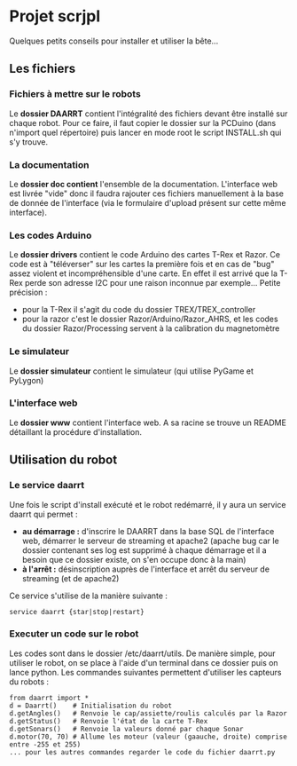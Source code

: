 Projet scrjpl
=============
Quelques petits conseils pour installer et utiliser la bête...

## Les fichiers

### Fichiers à mettre sur le robots

Le **dossier DAARRT** contient l'intégralité des fichiers devant être installé sur chaque robot.
Pour ce faire, il faut copier le dossier sur la PCDuino (dans n'import quel répertoire) puis lancer en mode root le script INSTALL.sh qui s'y trouve.

### La documentation

Le **dossier doc contient** l'ensemble de la documentation. L'interface web est livrée "vide" donc il faudra rajouter ces fichiers manuellement à la base de donnée de l'interface (via le formulaire d'upload présent sur cette même interface).

### Les codes Arduino

Le **dossier drivers** contient le code Arduino des cartes T-Rex et Razor. Ce code est à "téléverser" sur les cartes la première fois et en cas de "bug" assez violent et incompréhensible d'une carte. En effet il est arrivé que la T-Rex perde son adresse I2C pour une raison inconnue par exemple...
Petite précision :
* pour la T-Rex il s'agit du code du dossier TREX/TREX_controller
* pour la razor c'est le dossier Razor/Arduino/Razor_AHRS, et les codes du dossier Razor/Processing servent à la calibration du magnetomètre

### Le simulateur

Le **dossier simulateur** contient le simulateur (qui utilise PyGame et PyLygon)

### L'interface web
Le **dossier www** contient l'interface web. A sa racine se trouve un README détaillant la procédure d'installation.


## Utilisation du robot

### Le service daarrt
Une fois le script d'install exécuté et le robot redémarré, il y aura un service daarrt qui permet :
* **au démarrage :** d'inscrire le DAARRT dans la base SQL de l'interface web, démarrer le serveur de streaming et apache2 (apache bug car le dossier contenant ses log est supprimé à chaque démarrage et il a besoin que ce dossier existe, on s'en occupe donc à la main)
* **à l'arrêt :** désinscription auprès de l'interface et arrêt du serveur de streaming (et de apache2)

Ce service s'utilise de la manière suivante :

    service daarrt {star|stop|restart}

### Executer un code sur le robot
Les codes sont dans le dossier /etc/daarrt/utils. De manière simple, pour utiliser le robot, on se place à l'aide d'un terminal dans ce dossier puis on lance python. Les commandes suivantes permettent d'utiliser les capteurs du robots :

    from daarrt import *
    d = Daarrt()    # Initialisation du robot
    d.getAngles()   # Renvoie le cap/assiette/roulis calculés par la Razor
    d.getStatus()   # Renvoie l'état de la carte T-Rex
    d.getSonars()   # Renvoie la valeurs donné par chaque Sonar
    d.motor(70, 70) # Allume les moteur (valeur (gaauche, droite) comprise entre -255 et 255)
    ... pour les autres commandes regarder le code du fichier daarrt.py
